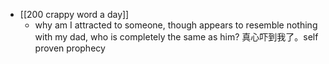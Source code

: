 - [[200 crappy word a day]]
	- why am I attracted to someone, though appears to resemble nothing with my dad, who is completely the same as him? 真心吓到我了。self proven prophecy
